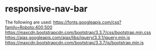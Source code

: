 # responsive-nav-bar

The following are used:
 https://fonts.googleapis.com/css?family=Roboto:400,500
 https://maxcdn.bootstrapcdn.com/bootstrap/3.3.7/css/bootstrap.min.css https://ajax.googleapis.com/ajax/libs/jquery/3.3.1/jquery.min.js https://maxcdn.bootstrapcdn.com/bootstrap/3.3.7/js/bootstrap.min.js
